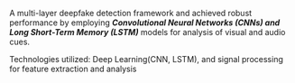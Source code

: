A multi-layer deepfake detection framework and achieved robust performance by employing ***Convolutional Neural Networks (CNNs) and Long Short-Term Memory (LSTM)*** models for analysis of visual and audio cues.

Technologies utilized: Deep Learning(CNN, LSTM), and signal processing for feature extraction and analysis
